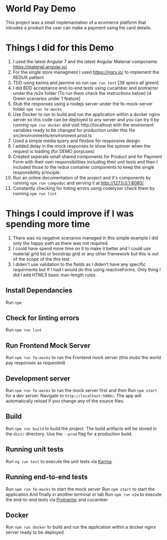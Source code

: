 # World Pay Demo

This project was a small implemantation of a ecomerce platform that inlcudes a product the user can make a payment using his card details. 

# Things I did for this Demo

1. I used the latest Angular 7 and the latest Angular Material components https://material.angular.io/
2. For the single store managment I used https://ngrx.io/ to implement the REDUX pattern
3. TDD using karma and jasmine so run `npm run test` [38 specs all green]
4. I did BDD acceptance end-to-end tests using cucamber and protractor under the /e2e folder (To run them check the instructions below) [4 Green scenarios under 1 feature]
5. Stub the responses using a nodejs server under the fe-mock-server folder `npm run fe-mocks`
6. Use Docker to run to build and run the application within a docker nginx server so this code can be deployed to any server and you can try it by running `npm run docker` and visit http://localhost with the enviroment variables ready to be changed for production under this file src/environments/environment.prod.ts
7. Used a simple media query and flexbox for responsive design 
8. I added delay in the mock responses to show the spinner when the request is loading (for DEMO porpuses)
9. Created seperate small shared components for Product and for Payment Form with their own responsibilities including their unit tests and then I included those to the redux container components to keep the single responsibility principle. 
10. Run an online documentation of the project and it's components by running `npm run compodoc` and serving it at http://127.0.0.1:8080/
11. Constantly checking for linting errors using codelyzer check them by running `npm run lint`

# Things I could improve if I was spending more time 
1. There was no negative scenarios managed in this simple example I did only the happy path as there was not required.
2. I could have spend more time on it to make it better and I could use material grid list or boostrap grid or any other framework but this is out of the scope of the this test
3. I diden't use validation to the fields as I diden't have any specific requirments but If I had I would do this using reactiveForms. Only thing I did I add  HTML5 basic max-length rules.


## Install Dependancies

Run `npm`

## Check for linting errors

Run `npm run lint`

## Run Frontend Mock Server

Run `npm run fe-mocks` to run the Frontend mock server (this stubs the world pay responses as requested)

## Development server

Run `npm run fe-mocks` to run the mock server first and then
Run `npm start` for a dev server. Navigate to `http://localhost:5000/`. The app will automatically reload if you change any of the source files.

## Build

Run `npm run build` to build the project. The build artifacts will be stored in the `dist/` directory. Use the `--prod` flag for a production build.

## Running unit tests

Run `ng run test` to execute the unit tests via [Karma](https://karma-runner.github.io).

## Running end-to-end tests

Run `npm run fe-mocks` to start the mock server
Run `npm start` to start the application
And finally in another terminal or tab
Run `npm run e2e` to execute the end-to-end tests via [Protractor](http://www.protractortest.org/) and cucamber

## Docker
Run `npm run docker` to build and run the application within a docker nginx server ready to be deployed
